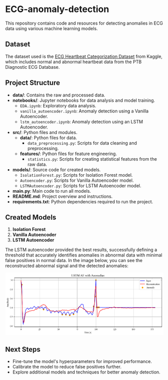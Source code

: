 # ECG-anomaly-detection

This repository contains code and resources for detecting anomalies in ECG data using various machine learning models.

## Dataset

The dataset used is the [ECG Heartbeat Categorization Dataset](https://www.kaggle.com/datasets/shayanfazeli/heartbeat/data) from Kaggle, which includes normal and abnormal heartbeat data from the PTB Diagnostic ECG Database.

## Project Structure

- **data/**: Contains the raw and processed data.
- **notebooks/**: Jupyter notebooks for data analysis and model training.
  - `EDA.ipynb`: Exploratory data analysis.
  - `vanilla_autoencoder.ipynb`: Anomaly detection using a Vanilla Autoencoder.
  - `lstm_autoencoder.ipynb`: Anomaly detection using an LSTM Autoencoder.
- **src/**: Python files and modules.
  - **data/**: Python files for data.
    - `data_preprocessing.py`: Scripts for data cleaning and preprocessing.
  - **features/**: Python files for feature engineering.
    - `statistics.py`: Scripts for creating statistical features from the raw data.
- **models/**: Source code for created models.
  - `IsolationForest.py`: Scripts for Isolation Forest model.
  - `Autoencoder.py`: Scripts for Vanilla Autoencoder model.
  - `LSTMAutoencoder.py`: Scripts for LSTM Autoencoder model.
- **main.py**: Main code to run all models.
- **README.md**: Project overview and instructions.
- **requirements.txt**: Python dependencies required to run the project.

## Created Models

1. **Isolation Forest**
2. **Vanilla Autoencoder**
3. **LSTM Autoencoder**

The LSTM autoencoder provided the best results, successfully defining a threshold that accurately identifies anomalies in abnormal data with minimal false positives in normal data. In the image below, you can see the reconstructed abnormal signal and the detected anomalies:

![LSTM Anomaly Points](figures/lstm-anomaly-points.png)

## Next Steps

- Fine-tune the model's hyperparameters for improved performance.
- Calibrate the model to reduce false positives further.
- Explore additional models and techniques for better anomaly detection.